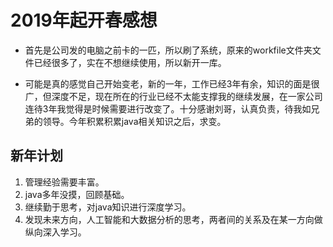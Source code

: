 # 2019年起开春感想
- 首先是公司发的电脑之前卡的一匹，所以刷了系统，原来的workfile文件夹文件已经很多了，实在不想继续使用，所以新开一库。

- 可能是真的感觉自己开始变老，新的一年，工作已经3年有余，知识的面是很广，但深度不足，现在所在的行业已经不太能支撑我的继续发展，在一家公司连待3年我觉得是时候需要进行改变了。十分感谢刘哥，认真负责，待我如兄弟的领导。今年积累积累java相关知识之后，求变。

## 新年计划
1. 管理经验需要丰富。
2. java多年没摸，回顾基础。
3. 继续勤于思考，对java知识进行深度学习。
4. 发现未来方向，人工智能和大数据分析的思考，两者间的关系及在某一方向做纵向深入学习。

